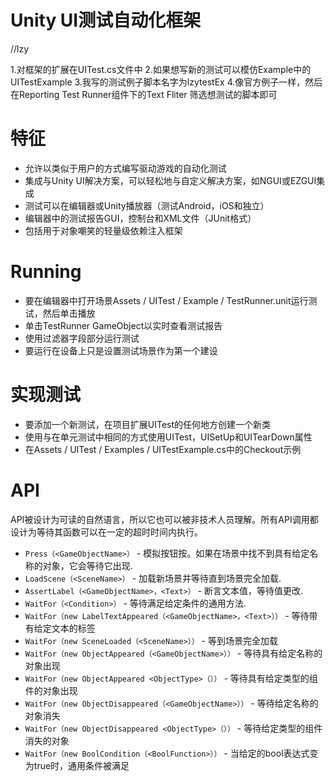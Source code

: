 # Unity UI测试自动化框架

//lzy

1.对框架的扩展在UITest.cs文件中
2.如果想写新的测试可以模仿Example中的UITestExample
3.我写的测试例子脚本名字为lzytestEx
4.像官方例子一样，然后在Reporting Test Runner组件下的Text Fliter 筛选想测试的脚本即可


# 特征

* 允许以类似于用户的方式编写驱动游戏的自动化测试
* 集成与Unity UI解决方案，可以轻松地与自定义解决方案，如NGUI或EZGUI集成
* 测试可以在编辑器或Unity播放器（测试Android，iOS和独立）
* 编辑器中的测试报告GUI，控制台和XML文件（JUnit格式）
* 包括用于对象嘲笑的轻量级依赖注入框架


# Running

* 要在编辑器中打开场景Assets / UITest / Example / TestRunner.unit运行测试，然后单击播放
* 单击TestRunner GameObject以实时查看测试报告
* 使用过滤器字段部分运行测试
* 要运行在设备上只是设置测试场景作为第一个建设


# 实现测试

* 要添加一个新测试，在项目扩展UITest的任何地方创建一个新类
* 使用与在单元测试中相同的方式使用UITest，UISetUp和UITearDown属性
* 在Assets / UITest / Examples / UITestExample.cs中的Checkout示例


# API

API被设计为可读的自然语言，所以它也可以被非技术人员理解。所有API调用都设计为等待其函数可以在一定的超时时间内执行。

* `Press（<GameObjectName>）` - 模拟按钮按。如果在场景中找不到具有给定名称的对象，它会等待它出现.
* `LoadScene（<SceneName>）` - 加载新场景并等待直到场景完全加载.
* `AssertLabel（<GameObjectName>，<Text>）` - 断言文本值，等待值更改.
* `WaitFor（<Condition>）` - 等待满足给定条件的通用方法.
* `WaitFor（new LabelTextAppeared（<GameObjectName>，<Text>））` - 等待带有给定文本的标签
* `WaitFor（new SceneLoaded（<SceneName>））` - 等到场景完全加载
* `WaitFor（new ObjectAppeared（<GameObjectName>））` - 等待具有给定名称的对象出现
* `WaitFor（new ObjectAppeared <ObjectType>（））` - 等待具有给定类型的组件的对象出现
* `WaitFor（new ObjectDisappeared（<GameObjectName>））` - 等待给定名称的对象消失
* `WaitFor（new ObjectDisappeared <ObjectType>（））` - 等待给定类型的组件消失的对象
* `WaitFor（new BoolCondition（<BoolFunction>））` - 当给定的bool表达式变为true时，通用条件被满足

